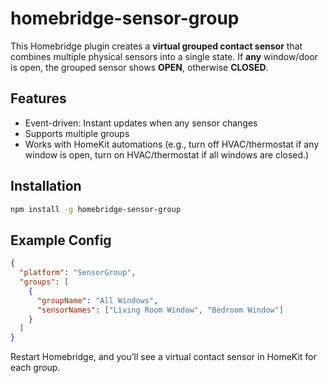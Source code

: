 # homebridge-sensor-group

This Homebridge plugin creates a **virtual grouped contact sensor** that combines multiple physical sensors into a single state. If **any** window/door is open, the grouped sensor shows **OPEN**, otherwise **CLOSED**.

## Features
- Event-driven: Instant updates when any sensor changes
- Supports multiple groups
- Works with HomeKit automations (e.g., turn off HVAC/thermostat if any window is open, turn on HVAC/thermostat if all windows are closed.)

## Installation
```bash
npm install -g homebridge-sensor-group
```

## Example Config
```json
{
  "platform": "SensorGroup",
  "groups": [
    {
      "groupName": "All Windows",
      "sensorNames": ["Living Room Window", "Bedroom Window"]
    }
  ]
}
```

Restart Homebridge, and you’ll see a virtual contact sensor in HomeKit for each group.

